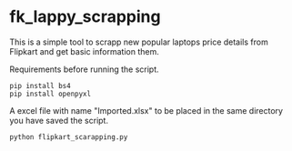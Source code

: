 # fk_lappy_scrapping
This is a simple tool to scrapp new popular laptops price details from Flipkart and get basic information them.

Requirements before running the script.

    pip install bs4
    pip install openpyxl

A excel file with name "Imported.xlsx" to be placed in the same directory you have saved the script.

    python flipkart_scarapping.py
